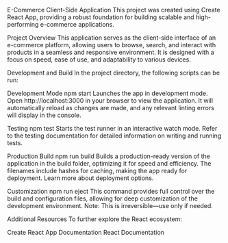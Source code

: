 E-Commerce Client-Side Application
This project was created using Create React App, providing a robust foundation for building scalable and high-performing e-commerce applications.

Project Overview
This application serves as the client-side interface of an e-commerce platform, allowing users to browse, search, and interact with products in a seamless and responsive environment. It is designed with a focus on speed, ease of use, and adaptability to various devices.

Development and Build
In the project directory, the following scripts can be run:

Development Mode
npm start
Launches the app in development mode. Open http://localhost:3000 in your browser to view the application. It will automatically reload as changes are made, and any relevant linting errors will display in the console.

Testing
npm test
Starts the test runner in an interactive watch mode. Refer to the testing documentation for detailed information on writing and running tests.

Production Build
npm run build
Builds a production-ready version of the application in the build folder, optimizing it for speed and efficiency. The filenames include hashes for caching, making the app ready for deployment. Learn more about deployment options.

Customization
npm run eject
This command provides full control over the build and configuration files, allowing for deep customization of the development environment. Note: This is irreversible—use only if needed.

Additional Resources
To further explore the React ecosystem:

Create React App Documentation
React Documentation
